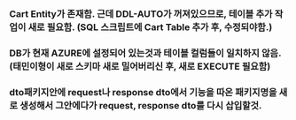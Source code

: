 ### Cart Entity가 존재함. 근데 DDL-AUTO가 꺼져있으므로, 테이블 추가 작업이 새로 필요함. (SQL 스크립트에 Cart Table 추가 후, 수정되야함.)
### DB가 현재 AZURE에 설정되어 있는것과 테이블 컬럼들이 일치하지 않음. (태민이형이 새로 스키마 새로 밀어버리신 후, 새로 EXECUTE 필요함)

### dto패키지안에 request나 response dto에서 기능을 따온 패키지명을 새로 생성해서 그안에다가 request, response dto를 다시 삽입할것.